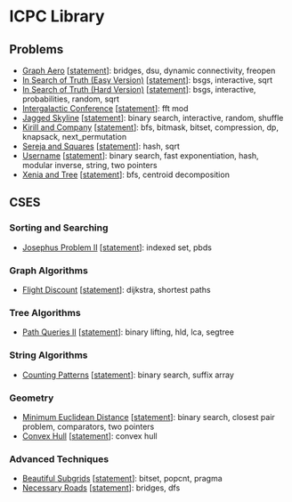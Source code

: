 # ICPC Library

## Problems

* [Graph Aero](./problems/graph-aero.cpp) \[[statement](https://codeforces.com/gym/100551/problem/B)\]: bridges, dsu, dynamic connectivity, freopen
* [In Search of Truth (Easy Version)](./problems/in-search-of-truth-easy.cpp) \[[statement](https://codeforces.com/contest/1840/problem/G1)\]: bsgs, interactive, sqrt
* [In Search of Truth (Hard Version)](./problems/in-search-of-truth-hard.cpp) \[[statement](https://codeforces.com/contest/1840/problem/G2)\]: bsgs, interactive, probabilities, random, sqrt
* [Intergalactic Conference](./problems/intergalactic-conference.cpp) \[[statement](https://codeforces.com/gym/105201/problem/I)\]: fft mod
* [Jagged Skyline](./problems/jagged-skyline.cpp) \[[statement](https://codeforces.com/gym/104020/problem/J)\]: binary search, interactive, random, shuffle
* [Kirill and Company](./problems/kirill-and-company.cpp) \[[statement](https://codeforces.com/contest/1741/problem/G)\]: bfs, bitmask, bitset, compression, dp, knapsack, next_permutation
* [Sereja and Squares](./problems/sereja-and-squares.cpp) \[[statement](https://codeforces.com/contest/425/problem/D)\]: hash, sqrt
* [Username](./problems/username.cpp) \[[statement](https://codeforces.com/gym/104518/problem/I)\]: binary search, fast exponentiation, hash, modular inverse, string, two pointers
* [Xenia and Tree](./problems/xenia-and-tree.cpp) \[[statement](https://codeforces.com/contest/342/problem/E)\]: bfs, centroid decomposition

## CSES

### Sorting and Searching

* [Josephus Problem II](./cses/sorting-and-searching/josephus-problem-2.cpp) \[[statement](https://cses.fi/problemset/task/2163)\]: indexed set, pbds

### Graph Algorithms

* [Flight Discount](./cses/graph-algorithms/flight-discount.cpp) \[[statement](https://cses.fi/problemset/task/1195/)\]: dijkstra, shortest paths

### Tree Algorithms

* [Path Queries II](./cses/tree-algorithms/path-queries-2.cpp) \[[statement](https://cses.fi/problemset/task/2134/)\]: binary lifting, hld, lca, segtree

### String Algorithms

* [Counting Patterns](./cses/string-algorithms/counting-patterns.cpp) \[[statement](https://cses.fi/problemset/task/2103)\]: binary search, suffix array

### Geometry

* [Minimum Euclidean Distance](./cses/geometry/minimum-euclidean-distance.cpp) \[[statement](https://cses.fi/problemset/task/2194/)\]: binary search, closest pair problem, comparators, two pointers
* [Convex Hull](./cses/geometry/convex-hull.cpp) \[[statement](https://cses.fi/problemset/task/2195)\]: convex hull

### Advanced Techniques

* [Beautiful Subgrids](./cses/advanced-techniques/beautiful-subgrids.cpp) \[[statement](https://cses.fi/problemset/task/2137/)\]: bitset, popcnt, pragma
* [Necessary Roads](./cses/advanced-techniques/necessary-roads.cpp) \[[statement](https://cses.fi/problemset/task/2076/)\]: bridges, dfs

